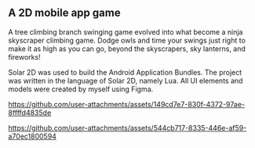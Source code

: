 ## A 2D mobile app game

A tree climbing branch swinging game evolved into what become a ninja skyscraper climbing game. Dodge owls and time your swings just right to make it as high as you can go, beyond the skyscrapers, sky lanterns, and fireworks!

Solar 2D was used to build the Android Application Bundles. The project was written in the language of Solar 2D, namely Lua. All UI elements and models were created by myself using Figma.

https://github.com/user-attachments/assets/149cd7e7-830f-4372-97ae-8ffffd4835de



https://github.com/user-attachments/assets/544cb717-8335-446e-af59-a70ec1800594


